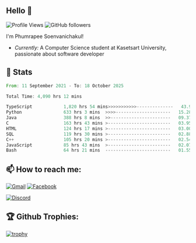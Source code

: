 
<h2>Hello 👋</h2> 

![Profile Views](https://komarev.com/ghpvc/?username=Homiez09&label=Profile%20views&color=0e75b6&style=flat)
![GitHub followers](https://img.shields.io/github/followers/HomieZ09.svg?style=social&label=Follow)


I'm Phumrapee Soenvanichakul!

- <i>Currently:</i> A Computer Science student at Kasetsart University, passionate about software developer

<h2>👀 Stats</h2>

<!--START_SECTION:waka-->

```rust
From: 11 September 2021 - To: 18 October 2025

Total Time: 4,090 hrs 12 mins

TypeScript            1,820 hrs 54 mins>>>>>>>>>>>--------------   43.95 %
Python                633 hrs 3 mins  >>>>---------------------   15.28 %
Java                  388 hrs 8 mins  >>-----------------------   09.37 %
C                     163 hrs 43 mins >------------------------   03.95 %
HTML                  124 hrs 17 mins >------------------------   03.00 %
SQL                   119 hrs 30 mins >------------------------   02.88 %
C++                   105 hrs 20 mins >------------------------   02.54 %
JavaScript            85 hrs 43 mins  >------------------------   02.07 %
Bash                  64 hrs 21 mins  -------------------------   01.55 %
```

<!--END_SECTION:waka-->

<h2>📫 How to reach me:</h2>

<a href="mailto:phumrapeesoen1@gmail.com">![Gmail](https://img.shields.io/badge/Gmail-D14836?style=for-the-badge&logo=gmail&logoColor=white)</a> 
<a href="https://web.facebook.com/phumrapee.soenvanichakul.3/">![Facebook](https://img.shields.io/badge/Facebook-4267B2?style=for-the-badge&logo=facebook&logoColor=white)</a>

<a href="https://discord.gg/EWnAEUtFVm">![Discord](https://discord.c99.nl/widget/theme-1/297740667784921089.png)</a> 

<h2>🏆 Github Trophies:</h2>

[![trophy](https://github-profile-trophy.vercel.app/?username=Homiez09&theme=discord&row=1)](https://github.com/ryo-ma/github-profile-trophy)
